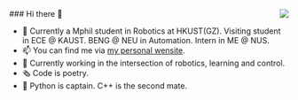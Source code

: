 <img align="right" src='https://github-readme-stats.vercel.app/api?username=yubinwang11&show_icons=true&title_color=fff&icon_color=79ff97&text_color=9f9f9f&bg_color=151515&hide=["contribs"]'>
### Hi there 👋

- 🌱 Currently a Mphil student in Robotics at HKUST(GZ). Visiting student in ECE @ KAUST. BENG @ NEU in Automation. Intern in ME @ NUS.
- 📫 You can find me via [my personal wensite](https://yubinwang11.github.io/).
- 🔭 Currently working in the intersection of robotics, learning and control.
- 🗞 Code is poetry.
- 🔨 Python is captain. C++ is the second mate. 

<!--START_SECTION:waka-->
<!--END_SECTION:waka-->



